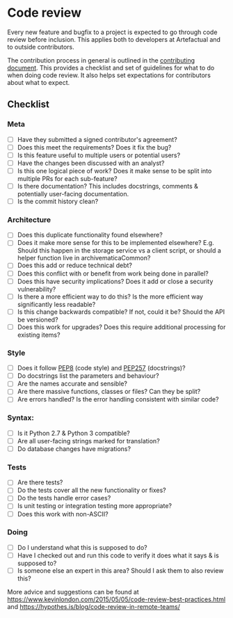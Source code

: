 Code review
===========

Every new feature and bugfix to a project is expected to go through code review before inclusion.
This applies both to developers at Artefactual and to outside contributors.

The contribution process in general is outlined in the [contributing document](CONTRIBUTING.md).
This provides a checklist and set of guidelines for what to do when doing code review.
It also helps set expectations for contributors about what to expect.

Checklist
---------

### Meta
- [ ] Have they submitted a signed contributor's agreement?
- [ ] Does this meet the requirements? Does it fix the bug?
- [ ] Is this feature useful to multiple users or potential users?
- [ ] Have the changes been discussed with an analyst?
- [ ] Is this one logical piece of work? Does it make sense to be split into multiple PRs for each sub-feature?
- [ ] Is there documentation?  This includes docstrings, comments & potentially user-facing documentation.
- [ ] Is the commit history clean?

### Architecture
- [ ] Does this duplicate functionality found elsewhere?
- [ ] Does it make more sense for this to be implemented elsewhere? E.g. Should this happen in the storage service vs a client script, or should a helper function live in archivematicaCommon?
- [ ] Does this add or reduce technical debt?
- [ ] Does this conflict with or benefit from work being done in parallel?
- [ ] Does this have security implications? Does it add or close a security vulnerability?
- [ ] Is there a more efficient way to do this? Is the more efficient way significantly less readable?
- [ ] Is this change backwards compatible? If not, could it be?  Should the API be versioned?
- [ ] Does this work for upgrades?  Does this require additional processing for existing items?

### Style
- [ ] Does it follow [PEP8](https://www.python.org/dev/peps/pep-0008/) (code style) and [PEP257](https://www.python.org/dev/peps/pep-0257/) (docstrings)?
- [ ] Do docstrings list the parameters and behaviour?
- [ ] Are the names accurate and sensible?
- [ ] Are there massive functions, classes or files? Can they be split?
- [ ] Are errors handled?  Is the error handling consistent with similar code?

### Syntax:
- [ ] Is it Python 2.7 & Python 3 compatible?
- [ ] Are all user-facing strings marked for translation?
- [ ] Do database changes have migrations?

### Tests
- [ ] Are there tests?
- [ ] Do the tests cover all the new functionality or fixes?
- [ ] Do the tests handle error cases?
- [ ] Is unit testing or integration testing more appropriate?
- [ ] Does this work with non-ASCII?

### Doing
- [ ] Do I understand what this is supposed to do?
- [ ] Have I checked out and run this code to verify it does what it says & is supposed to?
- [ ] Is someone else an expert in this area? Should I ask them to also review this?

More advice and suggestions can be found at https://www.kevinlondon.com/2015/05/05/code-review-best-practices.html and https://hypothes.is/blog/code-review-in-remote-teams/
